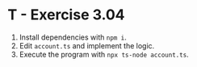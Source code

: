 # T - Exercise 3.04

1. Install dependencies with `npm i`.
2. Edit `account.ts` and implement the logic.
3. Execute the program with `npx ts-node account.ts`.
